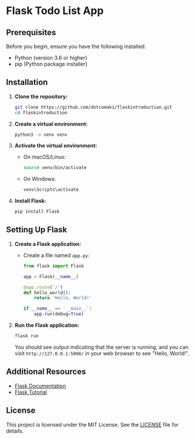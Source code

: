# Flask Todo List App

## Prerequisites

Before you begin, ensure you have the following installed:
- Python (version 3.6 or higher)
- pip (Python package installer)

## Installation

1. **Clone the repository:**
    ```sh
    git clone https://github.com/dotcomaki/flaskintroduction.git
    cd flaskintroduction
    ```

2. **Create a virtual environment:**
    ```sh
    python3 -m venv venv
    ```

3. **Activate the virtual environment:**
    - On macOS/Linux:
        ```sh
        source venv/bin/activate
        ```
    - On Windows:
        ```sh
        venv\Scripts\activate
        ```

4. **Install Flask:**
    ```sh
    pip install Flask
    ```

## Setting Up Flask

1. **Create a Flask application:**
    - Create a file named `app.py`:
        ```python
        from flask import Flask

        app = Flask(__name__)

        @app.route('/')
        def hello_world():
            return 'Hello, World!'

        if __name__ == '__main__':
            app.run(debug=True)
        ```

2. **Run the Flask application:**
    ```sh
    flask run
    ```

    You should see output indicating that the server is running, and you can visit `http://127.0.0.1:5000/` in your web browser to see "Hello, World!".

## Additional Resources

- [Flask Documentation](https://flask.palletsprojects.com/)
- [Flask Tutorial](https://flask.palletsprojects.com/en/2.0.x/tutorial/)

## License

This project is licensed under the MIT License. See the [LICENSE](LICENSE) file for details.
